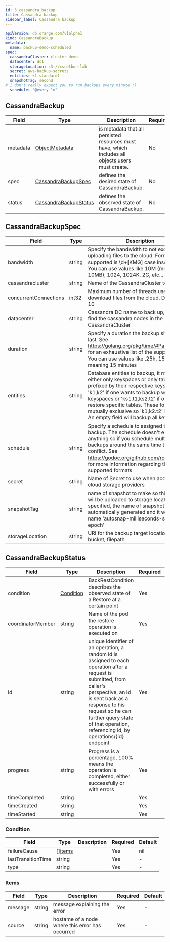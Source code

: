 ```yaml
---
id: 5_cassandra_backup
title: Cassandra backup
sidebar_label: Cassandra backup
---
```


```yaml
apiVersion: db.orange.com/v1alpha1
kind: CassandraBackup
metadata:
  name: backup-demo-scheduled
spec:
  cassandraCluster: cluster-demo
  datacenter: dc1
  storageLocation: s3://cscetbon-lab
  secret: aws-backup-secrets
  entities: k1.standard1
  snapshotTag: second
# I don't really expect you to run backups every minute ;)
  schedule: "@every 1m"
```

## CassandraBackup

|Field|Type|Description|Required|Default|
|-----|----|-----------|--------|--------|
|metadata|[ObjectMetadata](https://godoc.org/k8s.io/apimachinery/pkg/apis/meta/v1#ObjectMeta)|is metadata that all persisted resources must have, which includes all objects users must create.|No|-||
|spec|[CassandraBackupSpec](#cassandrabackupspec)|defines the desired state of CassandraBackup.|No|nil|
|status|[CassandraBackupStatus](#cassandrabackupstatus)|defines the observed state of CassandraBackup.|No|nil|

## CassandraBackupSpec

|Field|Type|Description|Required|Default|
|-----|----|-----------|--------|--------|
|bandwidth|string|Specify the bandwidth to not exceed when uploading files to the cloud. Format supported is \d+[KMG] case insensitive. You can use values like 10M (meaning 10MB), 1024, 1024K, 2G, etc...|no|-|
|cassandracluster|string|Name of the CassandraCluster to backup|Yes|-|
|concurrentConnections|int32|Maximum number of threads used to download files from the cloud. Defaults to 10|No|-|
|datacenter|string|Cassandra DC name to back up, used to find the cassandra nodes in the CassandraCluster|Yes|-|
|duration|string|Specify a duration the backup should try to last. See https://golang.org/pkg/time/#ParseDuration for an exhaustive list of the supported units. You can use values like .25h, 15m, 900s all meaning 15 minutes|No|-|
|entities|string|Database entities to backup, it might be either only keyspaces or only tables prefixed by their respective keyspace, e.g. 'k1,k2' if one wants to backup whole keyspaces or 'ks1.t1,ks2.t2' if one wants to restore specific tables. These formats are mutually exclusive so 'k1,k2.t2' is invalid. An empty field will backup all keyspaces|No|-|
|schedule|string|Specify a schedule to assigned to the backup. The schedule doesn't enforce anything so if you schedule multiple backups around the same time they would conflict. See https://godoc.org/github.com/robfig/cron for more information regarding the supported formats|No|-|
|secret|string|Name of Secret to use when accessing cloud storage providers|No|-|
|snapshotTag|string|name of snapshot to make so this snapshot will be uploaded to storage location. If not specified, the name of snapshot will be automatically generated and it will have name 'autosnap-milliseconds-since-epoch'|Yes|-|
|storageLocation|string|URI for the backup target location e.g. s3 bucket, filepath|Yes|-|

## CassandraBackupStatus

|Field|Type|Description|Required|Default|
|-----|----|-----------|--------|--------|
|condition|[Condition](#condition)|BackRestCondition describes the observed state of a Restore at a certain point|Yes|-|
|coordinatorMember|string|Name of the pod the restore operation is executed on|Yes|-|
|id|string|unique identifier of an operation, a random id is assigned to each operation after a request is submitted, from caller's perspective, an id is sent back as a response to his request so he can further query state of that operation, referencing id, by operations/{id} endpoint|Yes|-|
|progress|string|Progress is a percentage, 100% means the operation is completed, either successfully or with errors|Yes|-|
|timeCompleted|string| |Yes|-|
|timeCreated|string| |Yes|-|
|timeStarted|string| |Yes|-|

### Condition

|Field|Type|Description|Required|Default|
|-----|----|-----------|--------|--------|
|failureCause|[[]items](#items)| |Yes|nil
|lastTransitionTime|string| |Yes|-
|type|string| |Yes|-


### Items

|Field|Type|Description|Required|Default|
|-----|----|-----------|--------|--------|
|message|string|message explaining the error|Yes|-|
|source|string|hostame of a node where this error has occurred|Yes|-|
